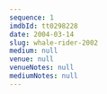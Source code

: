```yaml
---
sequence: 1
imdbId: tt0298228
date: 2004-03-14
slug: whale-rider-2002
medium: null
venue: null
venueNotes: null
mediumNotes: null
---
```


